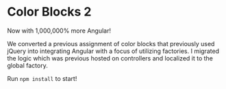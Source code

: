 # Color Blocks 2

Now with 1,000,000% more Angular!

We converted a previous assignment of color blocks that previously used jQuery into integrating Angular with a focus of utilizing factories.
I migrated the logic which was previous hosted on controllers and localized it to the global factory.

Run `npm install` to start!
